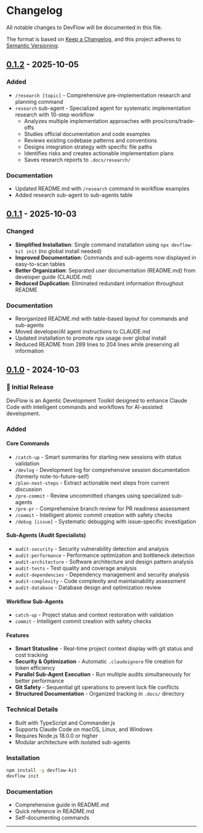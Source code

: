 # Changelog

All notable changes to DevFlow will be documented in this file.

The format is based on [Keep a Changelog](https://keepachangelog.com/en/1.0.0/),
and this project adheres to [Semantic Versioning](https://semver.org/spec/v2.0.0.html).

## [0.1.2] - 2025-10-05

### Added
- `/research [topic]` - Comprehensive pre-implementation research and planning command
- `research` sub-agent - Specialized agent for systematic implementation research with 10-step workflow
  - Analyzes multiple implementation approaches with pros/cons/trade-offs
  - Studies official documentation and code examples
  - Reviews existing codebase patterns and conventions
  - Designs integration strategy with specific file paths
  - Identifies risks and creates actionable implementation plans
  - Saves research reports to `.docs/research/`

### Documentation
- Updated README.md with `/research` command in workflow examples
- Added research sub-agent to sub-agents table

## [0.1.1] - 2025-10-03

### Changed
- **Simplified Installation**: Single command installation using `npx devflow-kit init` (no global install needed)
- **Improved Documentation**: Commands and sub-agents now displayed in easy-to-scan tables
- **Better Organization**: Separated user documentation (README.md) from developer guide (CLAUDE.md)
- **Reduced Duplication**: Eliminated redundant information throughout README

### Documentation
- Reorganized README.md with table-based layout for commands and sub-agents
- Moved developer/AI agent instructions to CLAUDE.md
- Updated installation to promote npx usage over global install
- Reduced README from 289 lines to 204 lines while preserving all information

## [0.1.0] - 2024-10-03

### 🎉 Initial Release

DevFlow is an Agentic Development Toolkit designed to enhance Claude Code with intelligent commands and workflows for AI-assisted development.

### Added

#### Core Commands
- `/catch-up` - Smart summaries for starting new sessions with status validation
- `/devlog` - Development log for comprehensive session documentation (formerly note-to-future-self)
- `/plan-next-steps` - Extract actionable next steps from current discussion
- `/pre-commit` - Review uncommitted changes using specialized sub-agents
- `/pre-pr` - Comprehensive branch review for PR readiness assessment
- `/commit` - Intelligent atomic commit creation with safety checks
- `/debug [issue]` - Systematic debugging with issue-specific investigation

#### Sub-Agents (Audit Specialists)
- `audit-security` - Security vulnerability detection and analysis
- `audit-performance` - Performance optimization and bottleneck detection
- `audit-architecture` - Software architecture and design pattern analysis
- `audit-tests` - Test quality and coverage analysis
- `audit-dependencies` - Dependency management and security analysis
- `audit-complexity` - Code complexity and maintainability assessment
- `audit-database` - Database design and optimization review

#### Workflow Sub-Agents
- `catch-up` - Project status and context restoration with validation
- `commit` - Intelligent commit creation with safety checks

#### Features
- **Smart Statusline** - Real-time project context display with git status and cost tracking
- **Security & Optimization** - Automatic `.claudeignore` file creation for token efficiency
- **Parallel Sub-Agent Execution** - Run multiple audits simultaneously for better performance
- **Git Safety** - Sequential git operations to prevent lock file conflicts
- **Structured Documentation** - Organized tracking in `.docs/` directory

### Technical Details
- Built with TypeScript and Commander.js
- Supports Claude Code on macOS, Linux, and Windows
- Requires Node.js 18.0.0 or higher
- Modular architecture with isolated sub-agents

### Installation
```bash
npm install -g devflow-kit
devflow init
```

### Documentation
- Comprehensive guide in README.md
- Quick reference in README.md
- Self-documenting commands

---

[0.1.2]: https://github.com/dean0x/devflow/releases/tag/v0.1.2
[0.1.1]: https://github.com/dean0x/devflow/releases/tag/v0.1.1
[0.1.0]: https://github.com/dean0x/devflow/releases/tag/v0.1.0